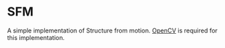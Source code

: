 # SFM
A simple implementation of Structure from motion.
[OpenCV](http://opencv.org/) is required for this implementation.
